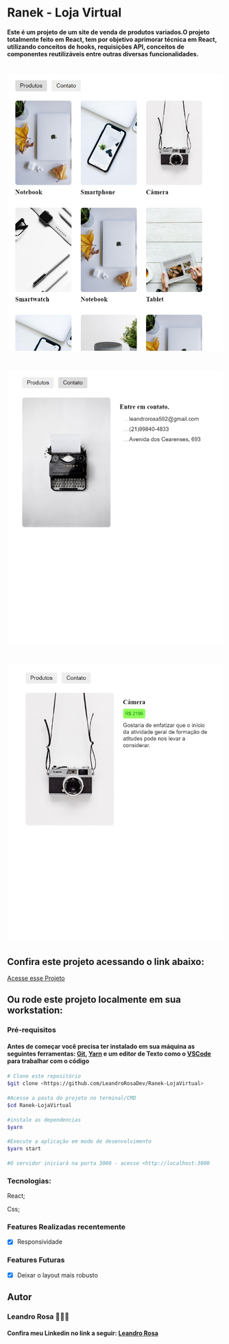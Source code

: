 # Ranek - Loja Virtual

<h4>Este é um projeto de um site de venda de produtos variados.O projeto totalmente feito em React, tem por objetivo aprimorar técnica em React, utilizando 
conceitos de hooks, requisições API, conceitos de componentes reutilizáveis entre outras diversas funcionalidades.</h4>

<h1><img src="./src/Readme/readme img 1.png" alt="Ranek"></h1>
<h1><img src="./src/Readme/readme img 2.png" alt="Ranek"></h1>
<h1><img src="./src/Readme/readme img 3.png" alt="Ranek"></h1>



<h2>Confira este projeto acessando o link abaixo:</h2>
<a target="_blank" href="https://leandrorosadev.github.io/Ranek-LojaVirtual">Acesse esse Projeto</a>

<h2> Ou rode este projeto localmente em sua workstation:</h2>
<h3>Pré-requisitos</h3>
<h4>Antes de começar você precisa ter instalado em sua máquina as seguintes ferramentas: 
<a target="_blank" href="https://git-scm.com/downloads">Git</a>,
<a target="_blank" href="https://classic.yarnpkg.com/lang/en/docs/install/#windows-stable">Yarn</a>
e um editor de Texto como o <a target="_blank" href="https://code.visualstudio.com/download">VSCode</a> para trabalhar com o código</h4>

```bash
# Clone este repositório
$git clone <https://github.com/LeandroRosaDev/Ranek-LojaVirtual>

#Acesse a pasta do projeto no terminal/CMD
$cd Ranek-LojaVirtual

#instale as dependencias
$yarn

#Execute a aplicação em modo de desenvolvimento
$yarn start

#O servidor iniciará na porta 3000 - acesse <http://localhost:3000

``` 

### Tecnologias: 
React;

Css;



### Features Realizadas recentemente
- [x] Responsividade

### Features Futuras
- [x] Deixar o layout mais robusto



<h2>Autor</h2>
<h3>Leandro Rosa 👨🏻‍💻</3>
<h4>Confira meu Linkedin no link a seguir: <a target="_blank" href="https://www.linkedin.com/in/leandro-rosa-28ba8722a/">Leandro Rosa</a></h4>
